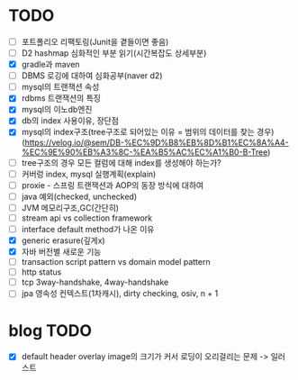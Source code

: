 # TODO
- [ ] 포트폴리오 리팩토링(Junit을 곁들이면 좋음)
- [ ] D2 hashmap 심화적인 부분 읽기(시간복잡도 상세부분)
- [x] gradle과 maven
- [ ] DBMS 로깅에 대하여 심화공부(naver d2)
- [ ] mysql의 트랜잭션 속성
- [x] rdbms 트랜잭션의 특징
- [x] mysql의 이노db엔진
- [x] db의 index 사용이유, 장단점
- [x] mysql의 index구조(tree구조로 되어있는 이유 = 범위의 데이터를 찾는 경우) (https://velog.io/@sem/DB-%EC%9D%B8%EB%8D%B1%EC%8A%A4-%EC%9E%90%EB%A3%8C-%EA%B5%AC%EC%A1%B0-B-Tree)
- [ ] tree구조의 경우 모든 컬럼에 대해 index를 생성해야 하는가?
- [ ] 커버렁 index,  mysql 실행계획(explain)
- [ ] proxie - 스프링 트랜잭션과 AOP의 동장 방식에 대하여
- [ ] java 예외(checked, unchecked)
- [ ] JVM 메모리구조,GC(간단히)
- [ ] stream api vs collection framework
- [ ] interface default method가 나온 이유
- [x] generic erasure(깊게x)
- [x] 자바 버전별 새로운 기능
- [ ] transaction script pattern vs domain model pattern
- [ ] http status
- [ ] tcp 3way-handshake, 4way-handshake
- [ ] jpa 영속성 컨텍스트(1차캐시), dirty checking, osiv, n + 1

# blog TODO
- [x] default header overlay image의 크기가 커서 로딩이 오리걸리는 문제 -> 일러스트 

